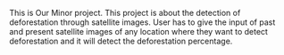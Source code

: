 This is Our Minor project. This project is about the detection of deforestation through satellite images. User has to give the input of past and present satellite images of any location where they want to detect deforestation
and it will detect the deforestation percentage.
